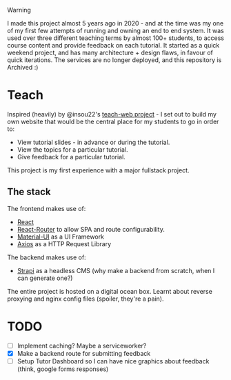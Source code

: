 > [!WARNING]
> I made this project almost 5 years ago in 2020 - and at the time was my one of my first few attempts of running and owning an end to end system.
> It was used over three different teaching terms by almost 100+ students, to access course content and provide feedback on each tutorial.
> It started as a quick weekend project, and has many architecture + design flaws, in favour of quick iterations.
> The services are no longer deployed, and this repository is Archived :)


# Teach

Inspired (heavily) by @insou22's [teach-web project](https://github.com/insou22/teach-web) - I set out to build my own website that would be the central place for my students to go in order to: 
  * View tutorial slides - in advance or during the tutorial. 
  * View the topics for a particular tutorial.
  * Give feedback for a particular tutorial. 

This project is my first experience with a major fullstack project.

## The stack

The frontend makes use of:
  * [React](https://reactjs.org/) 
  * [React-Router](https://reactrouter.com/) to allow SPA and route configurability.
  * [Material-UI](https://material-ui.com/) as a UI Framework
  * [Axios](https://github.com/axios/axios) as a HTTP Request Library
  
The backend makes use of: 
  * [Strapi](https://strapi.io/) as a headless CMS (why make a backend from scratch, when I can generate one?) 
 
The entire project is hosted on a digital ocean box. Learnt about reverse proxying and nginx config files (spoiler, they're a pain). 
  
# TODO
 - [ ] Implement caching? Maybe a serviceworker?
 - [x] Make a backend route for submitting feedback
 - [ ] Setup Tutor Dashboard so I can have nice graphics about feedback (think, google forms responses) 
